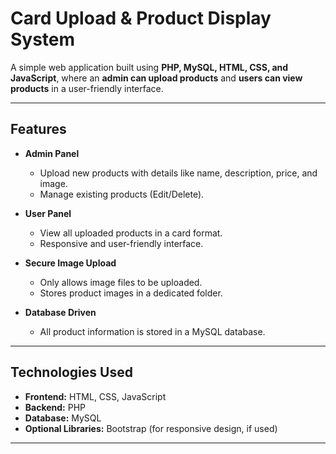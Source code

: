 # Card Upload & Product Display System

A simple web application built using **PHP, MySQL, HTML, CSS, and JavaScript**, where an **admin can upload products** and **users can view products** in a user-friendly interface.

---


## Features

- **Admin Panel**
  - Upload new products with details like name, description, price, and image.
  - Manage existing products (Edit/Delete).
  
- **User Panel**
  - View all uploaded products in a card format.
  - Responsive and user-friendly interface.

- **Secure Image Upload**
  - Only allows image files to be uploaded.
  - Stores product images in a dedicated folder.

- **Database Driven**
  - All product information is stored in a MySQL database.

---

## Technologies Used

- **Frontend:** HTML, CSS, JavaScript  
- **Backend:** PHP  
- **Database:** MySQL  
- **Optional Libraries:** Bootstrap (for responsive design, if used)  

---

